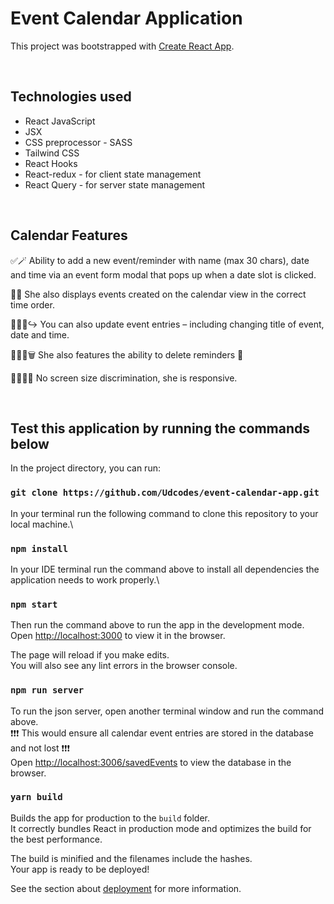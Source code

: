 # Event Calendar Application

This project was bootstrapped with [Create React App](https://github.com/facebook/create-react-app).

<br />

## Technologies used

- React JavaScript
- JSX
- CSS preprocessor - SASS
- Tailwind CSS
- React Hooks
- React-redux - for client state management
- React Query - for server state management

<br />

## Calendar Features

✅🪄 Ability to add a new event/reminder with name (max 30 chars), date and time via an event form modal that pops up when a date slot is clicked.

📍🔎 She also displays events created on the calendar view in the correct time order.

🧘🏽‍♂️↪️ You can also update event entries – including changing title of event, date and time.

🏌🏽‍♀️🗑 She also features the ability to delete reminders 🚮

🙅🏽‍♀️🚫 No screen size discrimination, she is responsive.


<br />

## Test this application by running the commands below

In the project directory, you can run:

### `git clone https://github.com/Udcodes/event-calendar-app.git`

In your terminal run the following command to clone this repository to your local machine.\

### `npm install`

In your IDE terminal run the command above to install all dependencies the application needs to work properly.\

### `npm start`

Then run the command above to run the app in the development mode.\
Open [http://localhost:3000](http://localhost:3000) to view it in the browser.

The page will reload if you make edits.\
You will also see any lint errors in the browser console.

### `npm run server`

To run the json server, open another terminal window and run the command above.
<br />
❗️❗️❗️ This would ensure all calendar event entries are stored in the database and not lost ❗️❗️❗️
<br />
Open [http://localhost:3006/savedEvents](http://localhost:3006/saveEvents) to view the database in the browser.
<br />

### `yarn build`

Builds the app for production to the `build` folder.\
It correctly bundles React in production mode and optimizes the build for the best performance.

The build is minified and the filenames include the hashes.\
Your app is ready to be deployed!

See the section about [deployment](https://facebook.github.io/create-react-app/docs/deployment) for more information.
